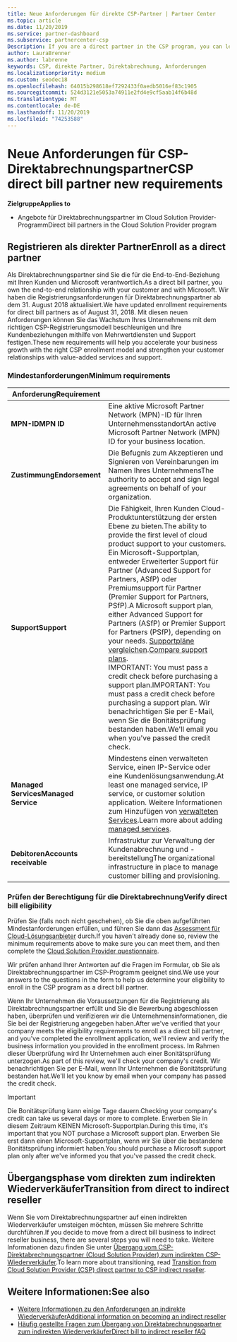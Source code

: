 ```yaml
---
title: Neue Anforderungen für direkte CSP-Partner | Partner Center
ms.topic: article
ms.date: 11/20/2019
ms.service: partner-dashboard
ms.subservice: partnercenter-csp
Description: If you are a direct partner in the CSP program, you can learn about updated support and services requirements and how to meet them.
author: LauraBrenner
ms.author: labrenne
keywords: CSP, direkte Partner, Direktabrechnung, Anforderungen
ms.localizationpriority: medium
ms.custom: seodec18
ms.openlocfilehash: 64015b298618ef7292433f0aedb5016ef83c1905
ms.sourcegitcommit: 524d3121e5053a74911e2fd4e9cf5aab14f6b48d
ms.translationtype: MT
ms.contentlocale: de-DE
ms.lasthandoff: 11/20/2019
ms.locfileid: "74253588"
---
```

# <a name="csp-direct-bill-partner-new-requirements"></a><span data-ttu-id="677ef-104">Neue Anforderungen für CSP-Direktabrechnungspartner</span><span class="sxs-lookup"><span data-stu-id="677ef-104">CSP direct bill partner new requirements</span></span>

<span data-ttu-id="677ef-105">**Zielgruppe**</span><span class="sxs-lookup"><span data-stu-id="677ef-105">**Applies to**</span></span>

- <span data-ttu-id="677ef-106">Angebote für Direktabrechnungspartner im Cloud Solution Provider-Programm</span><span class="sxs-lookup"><span data-stu-id="677ef-106">Direct bill partners in the Cloud Solution Provider program</span></span>

## <a name="enroll-as-a-direct-partner"></a><span data-ttu-id="677ef-107">Registrieren als direkter Partner</span><span class="sxs-lookup"><span data-stu-id="677ef-107">Enroll as a direct partner</span></span>

<span data-ttu-id="677ef-108">Als Direktabrechnungspartner sind Sie die für die End-to-End-Beziehung mit Ihren Kunden und Microsoft verantwortlich.</span><span class="sxs-lookup"><span data-stu-id="677ef-108">As a direct bill partner, you own the end-to-end relationship with your customer and with Microsoft.</span></span> <span data-ttu-id="677ef-109">Wir haben die Registrierungsanforderungen für Direktabrechnungspartner ab dem 31. August 2018 aktualisiert.</span><span class="sxs-lookup"><span data-stu-id="677ef-109">We have updated enrollment requirements for direct bill partners as of August 31, 2018.</span></span> <span data-ttu-id="677ef-110">Mit diesen neuen Anforderungen können Sie das Wachstum Ihres Unternehmens mit dem richtigen CSP-Registrierungsmodell beschleunigen und Ihre Kundenbeziehungen mithilfe von Mehrwertdiensten und Support festigen.</span><span class="sxs-lookup"><span data-stu-id="677ef-110">These new requirements will help you accelerate your business growth with the right CSP enrollment model and strengthen your customer relationships with value-added services and support.</span></span>

### <a name="minimum-requirements"></a><span data-ttu-id="677ef-111">Mindestanforderungen</span><span class="sxs-lookup"><span data-stu-id="677ef-111">Minimum requirements</span></span>

|<span data-ttu-id="677ef-112">**Anforderung**</span><span class="sxs-lookup"><span data-stu-id="677ef-112">**Requirement**</span></span>|                             |
|--------------------------------|--------------------------------------------------------------|
|<span data-ttu-id="677ef-113">**MPN-ID**</span><span class="sxs-lookup"><span data-stu-id="677ef-113">**MPN ID**</span></span>   |<span data-ttu-id="677ef-114">Eine aktive Microsoft Partner Network (MPN)-ID für Ihren Unternehmensstandort</span><span class="sxs-lookup"><span data-stu-id="677ef-114">An active Microsoft Partner Network (MPN) ID for your business location.</span></span>    |
|<span data-ttu-id="677ef-115">**Zustimmung**</span><span class="sxs-lookup"><span data-stu-id="677ef-115">**Endorsement**</span></span>   |<span data-ttu-id="677ef-116">Die Befugnis zum Akzeptieren und Signieren von Vereinbarungen im Namen Ihres Unternehmens</span><span class="sxs-lookup"><span data-stu-id="677ef-116">The authority to accept and sign legal agreements on behalf of your organization.</span></span>|
|<span data-ttu-id="677ef-117">**Support**</span><span class="sxs-lookup"><span data-stu-id="677ef-117">**Support**</span></span>   |<span data-ttu-id="677ef-118">Die Fähigkeit, Ihren Kunden Cloud-Produktunterstützung der ersten Ebene zu bieten.</span><span class="sxs-lookup"><span data-stu-id="677ef-118">The ability to provide the first level of cloud product support to your customers.</span></span> <br><span data-ttu-id="677ef-119">Ein Microsoft-Supportplan, entweder Erweiterter Support für Partner (Advanced Support for Partners, ASfP) oder Premiumsupport für Partner (Premier Support for Partners, PSfP).</span><span class="sxs-lookup"><span data-stu-id="677ef-119">A Microsoft support plan, either Advanced Support for Partners (ASfP) or Premier Support for Partners (PSfP), depending on your needs.</span></span> <span data-ttu-id="677ef-120">[Supportpläne vergleichen](https://partner.microsoft.com/support/partnersupport).</span><span class="sxs-lookup"><span data-stu-id="677ef-120">[Compare support plans](https://partner.microsoft.com/support/partnersupport).</span></span><br> <span data-ttu-id="677ef-121">IMPORTANT: You must pass a credit check before purchasing a support plan.</span><span class="sxs-lookup"><span data-stu-id="677ef-121">IMPORTANT: You must pass a credit check before purchasing a support plan.</span></span> <span data-ttu-id="677ef-122">Wir benachrichtigen Sie per E-Mail, wenn Sie die Bonitätsprüfung bestanden haben.</span><span class="sxs-lookup"><span data-stu-id="677ef-122">We'll email you when you've passed the credit check.</span></span> |
|<span data-ttu-id="677ef-123">**Managed Services**</span><span class="sxs-lookup"><span data-stu-id="677ef-123">**Managed Service**</span></span>   |<span data-ttu-id="677ef-124">Mindestens einen verwalteten Service, einen IP-Service oder eine Kundenlösungsanwendung.</span><span class="sxs-lookup"><span data-stu-id="677ef-124">At least one managed service, IP service, or customer solution application.</span></span> <span data-ttu-id="677ef-125">Weitere Informationen zum Hinzufügen von [verwalteten Services](https://partner.microsoft.com/business-opportunities/managed-services-provider).</span><span class="sxs-lookup"><span data-stu-id="677ef-125">Learn more about adding [managed services](https://partner.microsoft.com/business-opportunities/managed-services-provider).</span></span>|
|<span data-ttu-id="677ef-126">**Debitoren**</span><span class="sxs-lookup"><span data-stu-id="677ef-126">**Accounts receivable**</span></span> |<span data-ttu-id="677ef-127">Infrastruktur zur Verwaltung der Kundenabrechnung und -bereitstellung</span><span class="sxs-lookup"><span data-stu-id="677ef-127">The organizational infrastructure in place to manage customer billing and provisioning.</span></span>

### <a name="verify-direct-bill-eligibility"></a><span data-ttu-id="677ef-128">Prüfen der Berechtigung für die Direktabrechnung</span><span class="sxs-lookup"><span data-stu-id="677ef-128">Verify direct bill eligibility</span></span>

<span data-ttu-id="677ef-129">Prüfen Sie (falls noch nicht geschehen), ob Sie die oben aufgeführten Mindestanforderungen erfüllen, und führen Sie dann das [Assessment für Cloud-Lösungsanbieter](https://partner.microsoft.com/cloud-solution-provider/assessment) durch.</span><span class="sxs-lookup"><span data-stu-id="677ef-129">If you haven't already done so, review the minimum requirements above to make sure you can meet them, and then complete the [Cloud Solution Provider questionnaire](https://partner.microsoft.com/cloud-solution-provider/assessment).</span></span>

<span data-ttu-id="677ef-130">Wir prüfen anhand Ihrer Antworten auf die Fragen im Formular, ob Sie als Direktabrechnungspartner im CSP-Programm geeignet sind.</span><span class="sxs-lookup"><span data-stu-id="677ef-130">We use your answers to the questions in the form to help us determine your eligibility to enroll in the CSP program as a direct bill partner.</span></span>

<span data-ttu-id="677ef-131">Wenn Ihr Unternehmen die Voraussetzungen für die Registrierung als Direktabrechnungspartner erfüllt und Sie die Bewerbung abgeschlossen haben, überprüfen und verifizieren wir die Unternehmensinformationen, die Sie bei der Registrierung angegeben haben.</span><span class="sxs-lookup"><span data-stu-id="677ef-131">After we've verified that your company meets the eligibility requirements to enroll as a direct bill partner, and you've completed the enrollment application, we'll review and verify the business information you provided in the enrollment process.</span></span> <span data-ttu-id="677ef-132">Im Rahmen dieser Überprüfung wird Ihr Unternehmen auch einer Bonitätsprüfung unterzogen.</span><span class="sxs-lookup"><span data-stu-id="677ef-132">As part of this review, we'll check your company's credit.</span></span> <span data-ttu-id="677ef-133">Wir benachrichtigen Sie per E-Mail, wenn Ihr Unternehmen die Bonitätsprüfung bestanden hat.</span><span class="sxs-lookup"><span data-stu-id="677ef-133">We'll let you know by email when your company has passed the credit check.</span></span>

>[!IMPORTANT]
><span data-ttu-id="677ef-134">Die Bonitätsprüfung kann einige Tage dauern.</span><span class="sxs-lookup"><span data-stu-id="677ef-134">Checking your company's credit can take us several days or more to complete.</span></span> <span data-ttu-id="677ef-135">Erwerben Sie in diesem Zeitraum KEINEN Microsoft-Supportplan.</span><span class="sxs-lookup"><span data-stu-id="677ef-135">During this time, it's important that you NOT purchase a Microsoft support plan.</span></span> <span data-ttu-id="677ef-136">Erwerben Sie erst dann einen Microsoft-Supportplan, wenn wir Sie über die bestandene Bonitätsprüfung informiert haben.</span><span class="sxs-lookup"><span data-stu-id="677ef-136">You should purchase a Microsoft support plan only after we've informed you that you've passed the credit check.</span></span>

## <a name="transition-from-direct-to-indirect-reseller"></a><span data-ttu-id="677ef-137">Übergangsphase vom direkten zum indirekten Wiederverkäufer</span><span class="sxs-lookup"><span data-stu-id="677ef-137">Transition from direct to indirect reseller</span></span>

<span data-ttu-id="677ef-138">Wenn Sie vom Direktabrechnungspartner auf einen indirekten Wiederverkäufer umsteigen möchten, müssen Sie mehrere Schritte durchführen.</span><span class="sxs-lookup"><span data-stu-id="677ef-138">If you decide to move from a direct bill business to indirect reseller business, there are several steps you will need to take.</span></span> <span data-ttu-id="677ef-139">Weitere Informationen dazu finden Sie unter [Übergang vom CSP-Direktabrechnungspartner (Cloud Solution Provider) zum indirekten CSP-Wiederverkäufer](transition-direct-to-indirect.md).</span><span class="sxs-lookup"><span data-stu-id="677ef-139">To learn more about transitioning, read [Transition from Cloud Solution Provider (CSP) direct partner to CSP indirect reseller](transition-direct-to-indirect.md).</span></span> 

## <a name="see-also"></a><span data-ttu-id="677ef-140">Weitere Informationen:</span><span class="sxs-lookup"><span data-stu-id="677ef-140">See also</span></span>

- [<span data-ttu-id="677ef-141">Weitere Informationen zu den Anforderungen an indirekte Wiederverkäufer</span><span class="sxs-lookup"><span data-stu-id="677ef-141">Additional information on becoming an indirect reseller</span></span>](https://assetsprod.microsoft.com/csp-directbill-to-indirect-transition.pdf)
- [<span data-ttu-id="677ef-142">Häufig gestellte Fragen zum Übergang von Direktabrechnungspartner zum indirekten Wiederverkäufer</span><span class="sxs-lookup"><span data-stu-id="677ef-142">Direct bill to indirect reseller fAQ</span></span>](https://assetsprod.microsoft.com/mpn/direct-bill-partner-faq.pdf)
